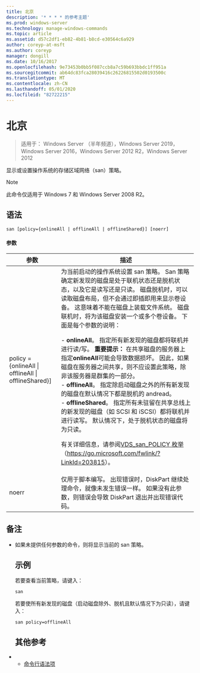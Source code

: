 ```yaml
---
title: 北京
description: '* * * * 的参考主题'
ms.prod: windows-server
ms.technology: manage-windows-commands
ms.topic: article
ms.assetid: d57c2df1-eb82-4b81-b8cd-e30564c6a929
author: coreyp-at-msft
ms.author: coreyp
manager: dongill
ms.date: 10/16/2017
ms.openlocfilehash: 9e73453b0bb5f087ccb8a7c59b693bbdc1ff951a
ms.sourcegitcommit: ab64dc83fca28039416c26226815502d0193500c
ms.translationtype: MT
ms.contentlocale: zh-CN
ms.lasthandoff: 05/01/2020
ms.locfileid: "82722215"
---
```

# <a name="san"></a>北京

> 适用于： Windows Server （半年频道），Windows Server 2019，Windows Server 2016，Windows Server 2012 R2，Windows Server 2012

显示或设置操作系统的存储区域网络（san）策略。
> [!NOTE]
> 此命令仅适用于 Windows 7 和 Windows Server 2008 R2。

## <a name="syntax"></a>语法
```
san [policy={onlineAll | offlineAll | offlineShared}] [noerr]
```
#### <a name="parameters"></a>参数

|                          参数                           |                                                                                                                                                                                                                                                                                                                                                                                                                                                                                                                                                                                                                                                                                                           描述                                                                                                                                                                                                                                                                                                                                                                                                                                                                                                                                                                                                                                                                                                            |
|--------------------------------------------------------------|----------------------------------------------------------------------------------------------------------------------------------------------------------------------------------------------------------------------------------------------------------------------------------------------------------------------------------------------------------------------------------------------------------------------------------------------------------------------------------------------------------------------------------------------------------------------------------------------------------------------------------------------------------------------------------------------------------------------------------------------------------------------------------------------------------------------------------------------------------------------------------------------------------------------------------------------------------------------------------------------------------------------------------------------------------------------------------------------------------------------------------------------------------------------------------------------------------------------------------------------------------------------------------------------------------------------------------------------------------------------------------------------------------------------------------|
| policy = {onlineAll &#124; offlineAll &#124; offlineShared}] | 为当前启动的操作系统设置 san 策略。 San 策略确定新发现的磁盘是处于联机状态还是脱机状态，以及它是读写还是只读。 磁盘脱机时，可以读取磁盘布局，但不会通过即插即用来显示卷设备。 这意味着不能在磁盘上装载文件系统。 磁盘联机时，将为该磁盘安装一个或多个卷设备。 下面是每个参数的说明：<p>-   **onlineAll**。 指定所有新发现的磁盘都将联机并进行读/写。 **重要提示：**    在共享磁盘的服务器上指定**onlineAll**可能会导致数据损坏。 因此，如果磁盘在服务器之间共享，则不应设置此策略，除非该服务器是群集的一部分。<br />-   **offlineAll**。 指定除启动磁盘之外的所有新发现的磁盘在默认情况下都是脱机的 andread。<br />-   **offlineShared**。 指定所有未驻留在共享总线上的新发现的磁盘（如 SCSI 和 iSCSI）都将联机并进行读写。 默认情况下，处于脱机状态的磁盘将为只读。<p>有关详细信息，请参阅[VDS_san_POLICY 枚举](https://go.microsoft.com/fwlink/?LinkId=203815)（<https://go.microsoft.com/fwlink/?LinkId=203815>）。 |
|                            noerr                             |                                                                                                                                                                                                                                                                                                                                                                                                                                                                                                                                                                                                            仅用于脚本编写。 出现错误时，DiskPart 继续处理命令，就像未发生错误一样。 如果没有此参数，则错误会导致 DiskPart 退出并出现错误代码。                                                                                                                                                                                                                                                                                                                                                                                                                                                                                                                                                                                                             |

## <a name="remarks"></a>备注
- 如果未提供任何参数的命令，则将显示当前的 san 策略。
  ## <a name="examples"></a>示例
  若要查看当前策略，请键入：
  ```
  san
  ```
  若要使所有新发现的磁盘（启动磁盘除外、脱机且默认情况下为只读），请键入：
  ```
  san policy=offlineAll
  ```
  ## <a name="additional-references"></a>其他参考
- - [命令行语法项](command-line-syntax-key.md)
